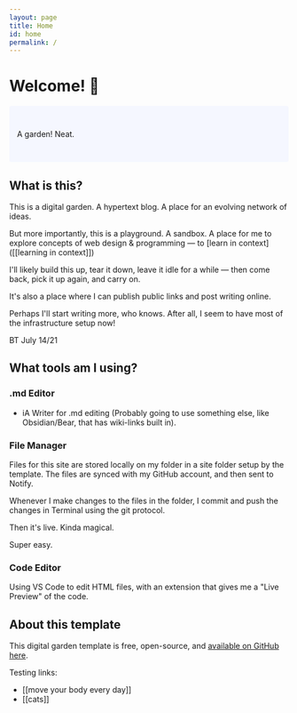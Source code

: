 ```yaml
---
layout: page
title: Home
id: home
permalink: /
---
```


# Welcome! 🌱

<p style="padding: 3em 1em; background: #f5f7ff; border-radius: 4px;">
  A garden! Neat.
</p>

## What is this?

This is a digital garden. A hypertext blog. A place for an evolving network of ideas.

But more importantly, this is a playground. A sandbox. A place for me to explore concepts of web design & programming — to [learn in context]([[learning in context]])

I'll likely build this up, tear it down, leave it idle for a while — then come back, pick it up again, and carry on.

It's also a place where I can publish public links and post writing online. 

Perhaps I'll start writing more, who knows. After all, I seem to have most of the infrastructure setup now!

BT July 14/21

## What tools am I using?

### .md Editor

- iA Writer for .md editing (Probably going to use something else, like Obsidian/Bear, that has wiki-links built in).

### File Manager

Files for this site are stored locally on my folder in a site folder setup by the template. The files are synced with my GitHub account, and then sent to Notify.

Whenever I make changes to the files in the folder, I commit and push the changes in Terminal using the git protocol. 

Then it's live. Kinda magical.

Super easy.

### Code Editor

Using VS Code to edit HTML files, with an extension that gives me a "Live Preview" of the code.

## About this template

This digital garden template is free, open-source, and [available on GitHub here](https://github.com/maximevaillancourt/digital-garden-jekyll-template).

Testing links:
- [[move your body every day]]
- [[cats]]

<style>
  .wrapper {
    max-width: 46em;
  }
</style>
